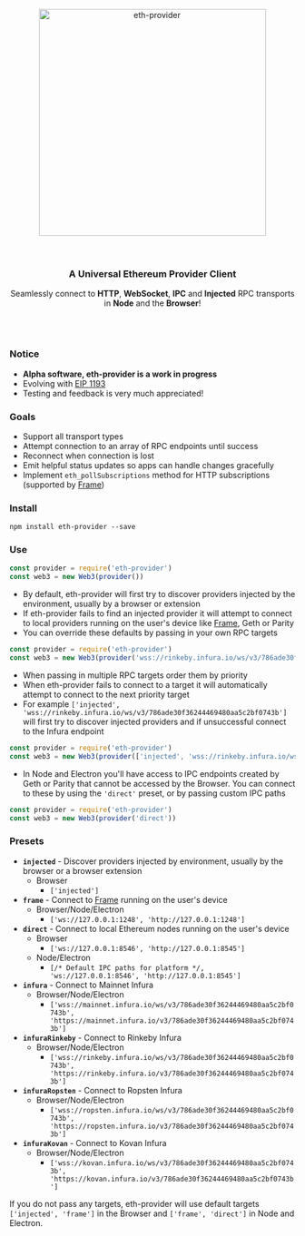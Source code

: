 <br>
<div align="center">
  <img src="/asset/header.png?raw=true" alt="eth-provider" height="400"/>
</div>
<br>
<br>
<h3 align="center">A Universal Ethereum Provider Client</h3>
<p align="center">Seamlessly connect to  <b>HTTP</b>, <b>WebSocket</b>, <b>IPC</b> and <b>Injected</b> RPC transports in <b>Node</b> and the <b>Browser</b>!</p>
<br>
<br>

### Notice
* **Alpha software, eth-provider is a work in progress**
* Evolving with [EIP 1193](https://github.com/ethereum/EIPs/blob/master/EIPS/eip-1193.md)
* Testing and feedback is very much appreciated!

### Goals
* Support all transport types
* Attempt connection to an array of RPC endpoints until success
* Reconnect when connection is lost
* Emit helpful status updates so apps can handle changes gracefully
* Implement `eth_pollSubscriptions` method for HTTP subscriptions (supported by [Frame](https://github.com/floating/frame))

### Install
```
npm install eth-provider --save
```

### Use
```js
const provider = require('eth-provider')
const web3 = new Web3(provider())
```
* By default, eth-provider will first try to discover providers injected by the environment, usually by a browser or extension
* If eth-provider fails to find an injected provider it will attempt to connect to local providers running on the user's device like [Frame](https://github.com/floating/frame), Geth or Parity
* You can override these defaults by passing in your own RPC targets
```js
const provider = require('eth-provider')
const web3 = new Web3(provider('wss://rinkeby.infura.io/ws/v3/786ade30f36244469480aa5c2bf0743b'))
```
* When passing in multiple RPC targets order them by priority
* When eth-provider fails to connect to a target it will automatically attempt to connect to the next priority target
* For example `['injected', 'wss://rinkeby.infura.io/ws/v3/786ade30f36244469480aa5c2bf0743b']` will first try to discover injected providers and if unsuccessful connect to the Infura endpoint
```js
const provider = require('eth-provider')
const web3 = new Web3(provider(['injected', 'wss://rinkeby.infura.io/ws/v3/786ade30f36244469480aa5c2bf0743b']))
```
* In Node and Electron you'll have access to IPC endpoints created by Geth or Parity that cannot be accessed by the Browser. You can connect to these by using the `'direct'` preset, or by passing custom IPC paths
```js
const provider = require('eth-provider')
const web3 = new Web3(provider('direct'))
```

### Presets
* **`injected`** - Discover providers injected by environment, usually by the browser or a browser extension
  * Browser
    * `['injected']`
* **`frame`** - Connect to [Frame](https://github.com/floating/frame) running on the user's device
  * Browser/Node/Electron
    * `['ws://127.0.0.1:1248', 'http://127.0.0.1:1248']`
* **`direct`** - Connect to local Ethereum nodes running on the user's device
  * Browser
    * `['ws://127.0.0.1:8546', 'http://127.0.0.1:8545']`
  * Node/Electron
    * `[/* Default IPC paths for platform */, 'ws://127.0.0.1:8546', 'http://127.0.0.1:8545']`
* **`infura`** - Connect to Mainnet Infura
  * Browser/Node/Electron
    * `['wss://mainnet.infura.io/ws/v3/786ade30f36244469480aa5c2bf0743b', 'https://mainnet.infura.io/v3/786ade30f36244469480aa5c2bf0743b']`
* **`infuraRinkeby`** - Connect to Rinkeby Infura
  * Browser/Node/Electron
    * `['wss://rinkeby.infura.io/ws/v3/786ade30f36244469480aa5c2bf0743b', 'https://rinkeby.infura.io/v3/786ade30f36244469480aa5c2bf0743b']`
* **`infuraRopsten`** - Connect to Ropsten Infura
  * Browser/Node/Electron
    * `['wss://ropsten.infura.io/ws/v3/786ade30f36244469480aa5c2bf0743b', 'https://ropsten.infura.io/v3/786ade30f36244469480aa5c2bf0743b']`
* **`infuraKovan`** - Connect to Kovan Infura
  * Browser/Node/Electron
    * `['wss://kovan.infura.io/ws/v3/786ade30f36244469480aa5c2bf0743b', 'https://kovan.infura.io/v3/786ade30f36244469480aa5c2bf0743b']`

If you do not pass any targets, eth-provider will use default targets `['injected', 'frame']` in the Browser and `['frame', 'direct']` in Node and Electron.
